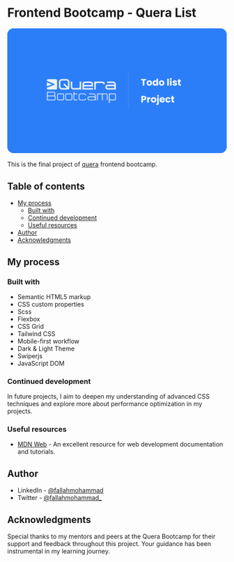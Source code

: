 # Frontend Bootcamp - Quera List

![](./design/cover.png)

This is the final project of [quera](https://www.quera.org) frontend bootcamp.

## Table of contents

- [My process](#my-process)
  - [Built with](#built-with)
  - [Continued development](#continued-development)
  - [Useful resources](#useful-resources)
- [Author](#author)
- [Acknowledgments](#acknowledgments)

## My process

### Built with

- Semantic HTML5 markup
- CSS custom properties
- Scss
- Flexbox
- CSS Grid
- Tailwind CSS
- Mobile-first workflow
- Dark & Light Theme
- Swiperjs
- JavaScript DOM

### Continued development

In future projects, I aim to deepen my understanding of advanced CSS techniques and explore more about performance optimization in my projects.

### Useful resources

- [MDN Web](https://developer.mozilla.org/) - An excellent resource for web development documentation and tutorials.

## Author

- LinkedIn - [@fallahmohammad](https://www.linkedin.com/in/fallahmohammad/)
- Twitter - [@fallahmohammad_](https://x.com/fallahmohammad_)

## Acknowledgments

Special thanks to my mentors and peers at the Quera Bootcamp for their support and feedback throughout this project. Your guidance has been instrumental in my learning journey.
